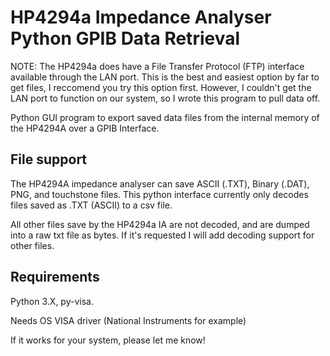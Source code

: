 # HP4294a Impedance Analyser Python GPIB Data Retrieval

NOTE: The HP4294a does have a File Transfer Protocol (FTP) interface available through the LAN port. This is the best and easiest option by far to get files, I reccomend you try this option first. However, I couldn't get the LAN port to function on our system, so I wrote this program to pull data off. 

Python GUI program to export saved data files from the internal memory of the HP4294A over a GPIB Interface.

## File support

The HP4294A impedance analyser can save ASCII (.TXT), Binary (.DAT), PNG, and touchstone files. This python interface currently only decodes files saved as .TXT (ASCII) to a csv file.

All other files save by the HP4294a IA are not decoded, and are dumped into a raw txt file as bytes. If it's requested I will add decoding support for other files.

## Requirements

Python 3.X, py-visa.

Needs OS VISA driver (National Instruments for example)

If it works for your system, please let me know!
